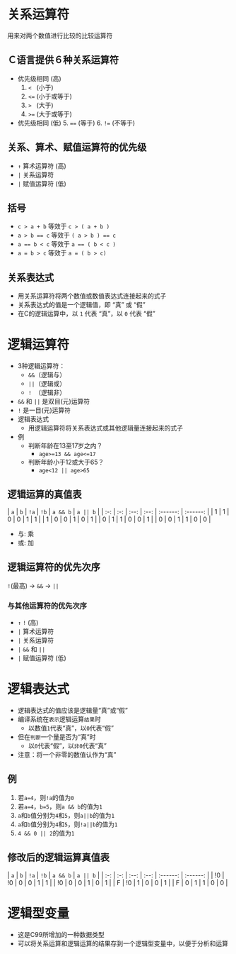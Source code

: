 # 关系运算符
用来对两个数值进行比较的比较运算符

## Ｃ语言提供６种关系运算符
- 优先级相同 (高)
  1. `< ` (小于)
  2. `<=` (小于或等于)
  3. `> ` (大于)
  4. `>=` (大于或等于)
- 优先级相同 (低)
  5. `==` (等于)
  6. `!=` (不等于)

## 关系、算术、赋值运算符的优先级
- `↑` 算术运算符 (高)
- `|` 关系运算符
- `|` 赋值运算符 (低)

## 括号
- `c > a + b`  等效于 `c > ( a + b )`
- `a > b == c` 等效于 `( a > b ) == c`
- `a == b < c` 等效于 `a == ( b < c )`
- `a = b > c`  等效于 `a = ( b > c)`

## 关系表达式
- 用关系运算符将两个数值或数值表达式连接起来的式子
- 关系表达式的值是一个逻辑值，即 “真” 或 “假”
- 在C的逻辑运算中，以 `1` 代表 “真”，以 `0` 代表 “假”

# 逻辑运算符
- 3种逻辑运算符：
  - `&&`（逻辑与）
  - `||`（逻辑或）
  - `! `（逻辑非）
- `&&` 和 `||` 是双目(元)运算符
- `!` 是一目(元)运算符
- 逻辑表达式
  - 用逻辑运算符将关系表达式或其他逻辑量连接起来的式子
- 例
  - 判断年龄在13至17岁之内？
    - `age>=13 && age<=17`
  - 判断年龄小于12或大于65？
    - `age<12 || age>65`

## 逻辑运算的真值表
| `a` | `b` | `!a` | `!b` | `a && b` | `a || b` |
| :-: | :-: | :--: | :--: | :------: | :------: |
|  1  |  1  |   0  |   0  |     1    |     1    |
|  1  |  0  |   0  |   1  |     0    |     1    |
|  0  |  1  |   1  |   0  |     0    |     1    |
|  0  |  0  |   1  |   1  |     0    |     0    |

- 与: 乘
- 或: 加

## 逻辑运算符的优先次序
`!`(最高) → `&&` → `||`

### 与其他运算符的优先次序
- `↑` `!`        (高)
- `|` 算术运算符
- `|` 关系运算符
- `|` `&&` 和 `||`
- `|` 赋值运算符   (低)

# 逻辑表达式
- 逻辑表达式的值应该是逻辑量“真”或“假”
- 编译系统在`表示`逻辑运算`结果`时
  - 以数值`1`代表“真”，以`0`代表“假”
- 但在`判断`一个量是否为“真”时
  - 以`0`代表“假”，以`非0`代表“真”
- 注意：将一个非零的数值认作为“真”

## 例
1. 若`a=4`，则`!a`的值为`0`
2. 若`a=4`，`b=5`，则`a && b`的值为`1`
3. `a`和`b`值分别为`4`和`5`，则`a||b`的值为`1`
4. `a`和`b`值分别为`4`和`5`，则`!a||b`的值为`1`
5. `4 && 0 || 2`的值为`1`

## 修改后的逻辑运算真值表
| `a` | `b` | `!a` | `!b` | `a && b` | `a || b` |
| :-: | :-: | :--: | :--: | :------: | :------: |
| !0  | !0  |   0  |   0  |     1    |     1    |
| !0  |  0  |   0  |   1  |     0    |     1    |
|  F  | !0  |   1  |   0  |     0    |     1    |
|  F  |  0  |   1  |   1  |     0    |     0    |

# 逻辑型变量
- 这是C99所增加的一种数据类型
- 可以将关系运算和逻辑运算的结果存到一个逻辑型变量中，以便于分析和运算